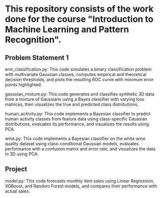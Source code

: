 # This repository consists of the work done for the course "Introduction to Machine Learning and Pattern Recognition".

## Problem Statement 1

erm_classification.py: 
This code simulates a binary classification problem with multivariate Gaussian classes, computes empirical and theoretical decision thresholds, and plots the resulting ROC curve with minimum error points highlighted.

gaussian_mixture.py: 
This code generates and classifies synthetic 3D data from a mixture of Gaussians using a Bayes classifier with varying loss matrices, then visualizes the true and predicted class distributions.

human_acitivity.py: 
This code implements a Bayesian classifier to predict human activity classes from feature data using class-specific Gaussian distributions, evaluates its performance, and visualizes the results using PCA.

wine.py: 
This code implements a Bayesian classifier on the white wine quality dataset using class-conditional Gaussian models, evaluates performance with a confusion matrix and error rate, and visualizes the data in 3D using PCA.

## Project

model.py: 
This code forecasts monthly item sales using Linear Regression, XGBoost, and Random Forest models, and compares their performance with actual sales.

